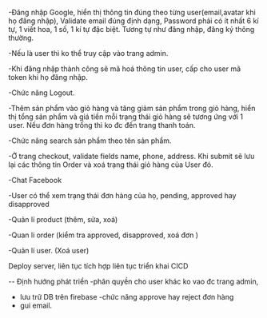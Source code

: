 -Đăng nhập Google, hiển thị thông tin đúng theo từng user(email,avatar khi họ đăng nhập), Validate email đúng định dạng, Password phải có ít nhất 6 kí tự, 1 viết hoa, 1 số, 1 kí tự đặc biệt. Tương tự như đăng nhập, đăng ký thông thường.

-Nếu là user thì ko thể truy cập vào trang admin.

-Khi đăng nhập thành công sẽ mã hoá thông tin user, cấp cho user mã token khi họ đăng nhập.

-Chức năng Logout.

-Thêm sản phẩm vào giỏ hàng và tăng giảm sản phẩm trong giỏ hàng, hiển thị tổng sản phẩm và giá tiền mỗi trạng thái giỏ hàng sẽ tương ứng với 1 user. Nếu đơn hàng trống thì ko đc đến trang thanh toán.

-Chức năng search sản phẩm theo tên sản phẩm.

-Ở trang checkout, validate fields name, phone, address. Khi submit sẽ lưu lại các thông tin Order và xoá trạng thái giỏ hàng của User đó. 

-Chat Facebook

-User có thể xem trạng thái đơn hàng của họ, pending, approved hay disapproved

-Quản lí product (thêm, sửa, xoá)

-Quan li order (kiểm tra approved, disapproved, xoá đơn )

-Quản lí user.   (Xoá user)

Deploy server, liên tục tích hợp liên tục triển khai CICD


-- Định hướng phát triển
-phân quyền cho user khác ko vao đc trang admin,
- lưu trữ DB trên firebase
-chức năng approve hay reject đơn hàng
- gui email.